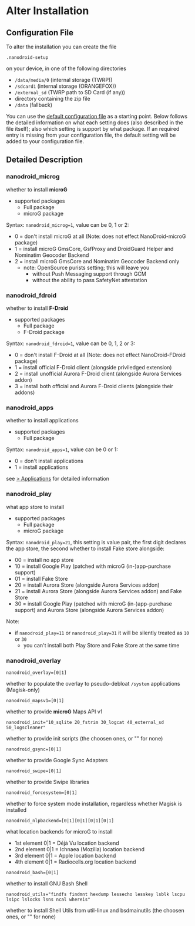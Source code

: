 # Alter Installation

## Configuration File

To alter the installation you can create the file

`.nanodroid-setup`

on your device, in one of the following directories

* `/data/media/0` (internal storage (TWRP))
* `/sdcard1` (internal storage (ORANGEFOX))
* `/external_sd` (TWRP path to SD Card (if any))
* directory containing the zip file
* `/data` (fallback)

You can use the [default configuration file](.nanodroid-setup) as a starting point. Below follows the detailed information on what each setting does (also described in the file itself); also which setting is support by what package. If an required entry is missing from your configuration file, the default setting will be added to your configuration file.

## Detailed Description

### nanodroid_microg

whether to install **microG**

* supported packages
  * Full package
  * microG package

Syntax: `nanodroid_microg=1`, value can be 0, 1 or 2:

* 0 = don't install microG at all (Note: does not effect NanoDroid-microG package)
* 1 = install microG GmsCore, GsfProxy and DroidGuard Helper and Nominatim Geocoder Backend
* 2 = install microG GmsCore and Nominatim Geocoder Backend only
  * note: OpenSource purists setting; this will leave you
      * without Push Messaging support through GCM
      * without the ability to pass SafetyNet attestation

### nanodroid_fdroid

whether to install **F-Droid**

* supported packages
  * Full package
  * F-Droid package

Syntax: `nanodroid_fdroid=1`, value can be 0, 1, 2 or 3:

* 0 = don't install F-Droid at all (Note: does not effect NanoDroid-FDroid package)
* 1 = install official F-Droid client (alongside priviledged extension)
* 2 = install unofficial Aurora F-Droid client (alongside Aurora Services addon)
* 3 = install both official and Aurora F-Droid clients (alongside their addons)

### nanodroid_apps

whether to install applications

* supported packages
  * Full package

Syntax: `nanodroid_apps=1`, value can be 0 or 1:

* 0 = don't install applications
* 1 = install applications

see [> Applications](Applications.md) for detailed information

### nanodroid_play

what app store to install

* supported packages
  * Full package
  * microG package

Syntax: `nanodroid_play=21`, this setting is value pair, the first digit declares the app store, the second whether to install Fake store alongside:

* 00 = install no app store
* 10 = install Google Play (patched with microG (in-)app-purchase support)
* 01 = install Fake Store
* 20 = install Aurora Store (alongside Aurora Services addon)
* 21 = install Aurora Store (alongside Aurora Services addon) and Fake Store
* 30 = install Google Play (patched with microG (in-)app-purchase support) and Aurora Store (alongside Aurora Services addon)

Note:
* if `nanodroid_play=11` or  `nanodroid_play=31` it will be silently treated as `10` or `30`
  * you can't install both Play Store and Fake Store at the same time

### nanodroid_overlay

`nanodroid_overlay=[0|1]`

whether to populate the overlay to pseudo-debloat `/system` applications (Magisk-only)

`nanodroid_mapsv1=[0|1]`

whether to provide **microG** Maps API v1

`nanodroid_init="10_sqlite 20_fstrim 30_logcat 40_external_sd 50_logscleaner"`

whether to provide init scripts (the choosen ones, or "" for none)

`nanodroid_gsync=[0|1]`

whether to provide Google Sync Adapters

`nanodroid_swipe=[0|1]`

whether to provide Swipe libraries

`nanodroid_forcesystem=[0|1]`

whether to force system mode installation, regardless whether Magisk is installed

`nanodroid_nlpbackend=[0|1][0|1][0|1][0|1]`

what location backends for microG to install
* 1st element 0|1 = Déjà Vu location backend
* 2nd element 0|1 = Ichnaea (Mozilla) location backend
* 3rd element 0|1 = Apple location backend
* 4th element 0|1 = Radiocells.org location backend

`nanodroid_bash=[0|1]`

whether to install GNU Bash Shell

`nanodroid_utils="findfs findmnt hexdump lessecho lesskey lsblk lscpu lsipc lslocks lsns ncal whereis"`

whether to install Shell Utils from util-linux and bsdmainutils (the choosen ones, or "" for none)
